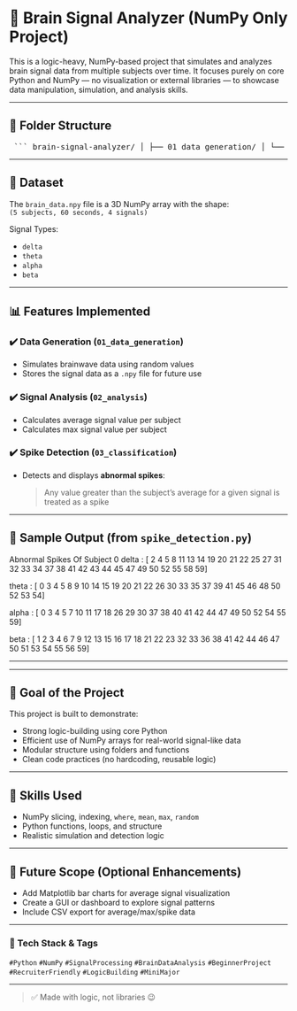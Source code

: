 # 🧠 Brain Signal Analyzer (NumPy Only Project)

This is a logic-heavy, NumPy-based project that simulates and analyzes brain signal data from multiple subjects over time. It focuses purely on core Python and NumPy — no visualization or external libraries — to showcase data manipulation, simulation, and analysis skills.

---

## 📁 Folder Structure

<pre> ``` brain-signal-analyzer/ │ ├── 01_data_generation/ │ └── simulate_brain_data.py # Generates and saves simulated brain signal data │ ├── 02_analysis/ │ └── subject_analysis.py # Computes average and max signal values for each subject │ ├── 03_classification/ │ └── spike_detection.py # Detects abnormal spikes based on signal averages │ ├── brain_data.npy # Simulated data file (NumPy array) └── README.md # Project documentation ``` </pre>

---

## 🧠 Dataset

The `brain_data.npy` file is a 3D NumPy array with the shape:  
`(5 subjects, 60 seconds, 4 signals)`  

Signal Types:
- `delta`
- `theta`
- `alpha`
- `beta`

---

## 📊 Features Implemented

### ✔️ Data Generation (`01_data_generation`)
- Simulates brainwave data using random values
- Stores the signal data as a `.npy` file for future use

### ✔️ Signal Analysis (`02_analysis`)
- Calculates average signal value per subject
- Calculates max signal value per subject

### ✔️ Spike Detection (`03_classification`)
- Detects and displays **abnormal spikes**:
  > Any value greater than the subject’s average for a given signal is treated as a spike

---

## 🧾 Sample Output (from `spike_detection.py`)

Abnormal Spikes Of Subject 0
delta : [ 2  4  5  8 11 13 14 19 20 21 22 25 27 31 32 33 34 37 38 41 42 43 44 45 47 49 50 52 55 58 59]

theta : [ 0  3  4  5  8  9 10 14 15 19 20 21 22 26 30 33 35 37 39 41 45 46 48 50 52 53 54]

alpha : [ 0  3  4  5  7 10 11 17 18 26 29 30 37 38 40 41 42 44 47 49 50 52 54 55 59]

beta : [ 1  2  3  4  6  7  9 12 13 15 16 17 18 21 22 23 32 33 36 38 41 42 44 46 47 50 51 53 54 55 56 59]
******************************
---

## 🎯 Goal of the Project

This project is built to demonstrate:
- Strong logic-building using core Python
- Efficient use of NumPy arrays for real-world signal-like data
- Modular structure using folders and functions
- Clean code practices (no hardcoding, reusable logic)

---

## 🧠 Skills Used

- NumPy slicing, indexing, `where`, `mean`, `max`, `random`
- Python functions, loops, and structure
- Realistic simulation and detection logic

---

## 🚀 Future Scope (Optional Enhancements)

- Add Matplotlib bar charts for average signal visualization
- Create a GUI or dashboard to explore signal patterns
- Include CSV export for average/max/spike data

---

### 🚀 Tech Stack & Tags

`#Python` `#NumPy` `#SignalProcessing` `#BrainDataAnalysis` `#BeginnerProject` `#RecruiterFriendly` `#LogicBuilding` `#MiniMajor`

---

> ✅ Made with logic, not libraries 😉
